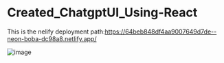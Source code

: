 # Created_ChatgptUI_Using-React

This is the nelify deployment path:https://64beb848df4aa9007649d7de--neon-boba-dc98a8.netlify.app/

![image](https://github.com/Ruksha111/Created_ChatgptUI_Using-React/assets/129023077/e12e8c63-30ed-4dce-919a-e067e0ff0687)
